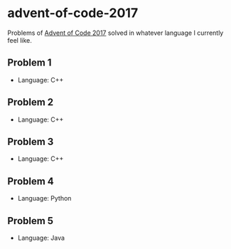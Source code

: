 # advent-of-code-2017

Problems of [Advent of Code 2017](https://adventofcode.com/) solved in whatever language I currently feel like.

## Problem 1

* Language: C++

## Problem 2

* Language: C++

## Problem 3

* Language: C++

## Problem 4

* Language: Python

## Problem 5

* Language: Java
